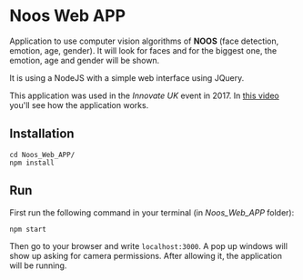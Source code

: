 # Noos Web APP

Application to use computer vision algorithms of **NOOS** (face detection, emotion, age, gender). 
It will look for faces and for the biggest one, the emotion, age and gender will be shown.

It is using a NodeJS with a simple web interface using JQuery.

This application was used in the _Innovate UK_ event in 2017. In [this video](https://www.youtube.com/watch?v=itKD7PrtiEU) you'll see how the application works.

## Installation

```
cd Noos_Web_APP/
npm install
```

## Run

First run the following command in your terminal (in _Noos_Web_APP_ folder):

```
npm start
```

Then go to your browser and write `localhost:3000`. A pop up windows will show up asking for camera permissions. After allowing it, the application will be running.



